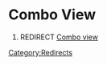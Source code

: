 # Combo View
1.  REDIRECT [Combo view](Combo_view.md)



[Category:Redirects](Category:Redirects.md)
